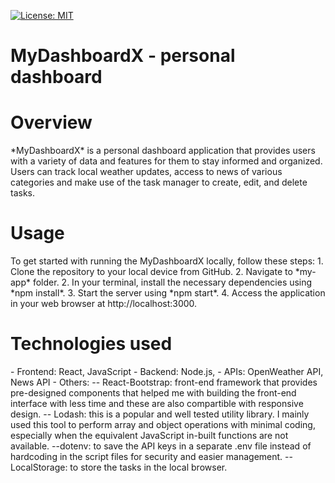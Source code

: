 [![License: MIT](https://img.shields.io/badge/License-MIT-yellow.svg)](https://opensource.org/licenses/MIT)

<h1>MyDashboardX - personal dashboard</h1>

<h1>Overview</h1>
*MyDashboardX* is a personal dashboard application that provides users with a variety of data and features for them to stay informed and organized. Users can track local weather updates, access to news of various categories and make use of the task manager to create, edit, and delete tasks.


<h1>Usage</h1>
To get started with running the MyDashboardX locally, follow these steps:
1. Clone the repository to your local device from GitHub.
2. Navigate to *my-app* folder.
2. In your terminal, install the necessary dependencies using *npm install*.
3. Start the server using *npm start*.
4. Access the application in your web browser at http://localhost:3000.


<h1>Technologies used</h1>
- Frontend: React, JavaScript
- Backend: Node.js, 
- APIs: OpenWeather API, News API
- Others:
-- React-Bootstrap: front-end framework that provides pre-designed components that helped me with building the front-end interface with less time and these are also compartible with responsive design.
-- Lodash: this is a popular and well tested utility library. I mainly used this tool to perform array and object operations with minimal coding, especially when the equivalent JavaScript in-built functions are not available.
--dotenv: to save the API keys in a separate .env file instead of hardcoding in the script files for security and easier management.
-- LocalStorage: to store the tasks in the local browser.